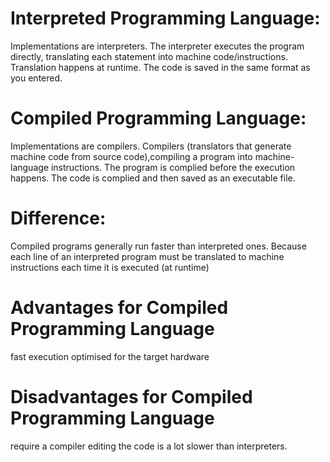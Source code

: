 # Interpreted Programming Language:
Implementations are interpreters. 
The interpreter executes the program directly, translating each statement into machine code/instructions. Translation happens at runtime. The code is saved in the same format as you entered. 

# Compiled Programming Language:
Implementations are compilers.
Compilers (translators that generate machine code from source code),compiling a program into machine-language instructions.
The program is complied before the execution happens. The code is complied and then saved as an executable file.

# Difference:
Compiled programs generally run faster than interpreted ones.
Because each line of an interpreted program must be translated to machine instructions each time it is executed (at runtime)

# Advantages for Compiled Programming Language

fast execution
optimised for the target hardware

# Disadvantages for Compiled Programming Language

require a compiler
editing the code is a lot slower than interpreters.
